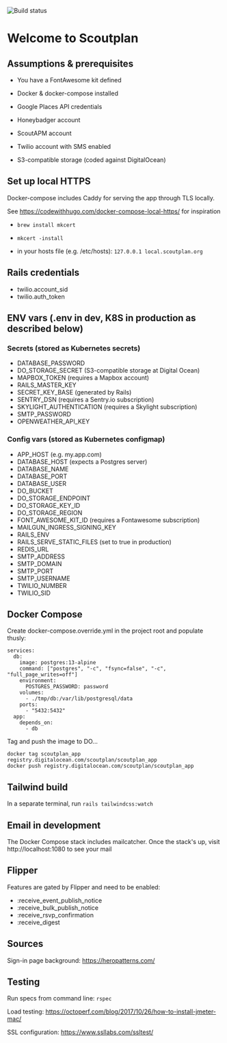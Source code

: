 ![Build status](https://github.com/scoutplan/scoutplan/actions/workflows/main.yml/badge.svg)

# Welcome to Scoutplan

## Assumptions & prerequisites

* You have a FontAwesome kit defined

* Docker & docker-compose installed

* Google Places API credentials

* Honeybadger account

* ScoutAPM account

* Twilio account with SMS enabled

* S3-compatible storage (coded against DigitalOcean)

## Set up local HTTPS

Docker-compose includes Caddy for serving the app through TLS locally.

See https://codewithhugo.com/docker-compose-local-https/ for inspiration

* `brew install mkcert`

* `mkcert -install`

* in your hosts file (e.g. /etc/hosts): `127.0.0.1 local.scoutplan.org`

## Rails credentials

* twilio.account_sid
* twilio.auth_token

## ENV vars (.env in dev, K8S in production as described below)

### Secrets (stored as Kubernetes secrets)

* DATABASE_PASSWORD
* DO_STORAGE_SECRET (S3-compatible storage at Digital Ocean)
* MAPBOX_TOKEN (requires a Mapbox account)
* RAILS_MASTER_KEY
* SECRET_KEY_BASE (generated by Rails)
* SENTRY_DSN (requires a Sentry.io subscription)
* SKYLIGHT_AUTHENTICATION (requires a Skylight subscription)
* SMTP_PASSWORD
* OPENWEATHER_API_KEY

### Config vars (stored as Kubernetes configmap)

* APP_HOST (e.g. my.app.com)
* DATABASE_HOST (expects a Postgres server)
* DATABASE_NAME
* DATABASE_PORT
* DATABASE_USER
* DO_BUCKET
* DO_STORAGE_ENDPOINT
* DO_STORAGE_KEY_ID
* DO_STORAGE_REGION
* FONT_AWESOME_KIT_ID (requires a Fontawesome subscription)
* MAILGUN_INGRESS_SIGNING_KEY
* RAILS_ENV
* RAILS_SERVE_STATIC_FILES (set to true in production)
* REDIS_URL
* SMTP_ADDRESS
* SMTP_DOMAIN
* SMTP_PORT
* SMTP_USERNAME
* TWILIO_NUMBER
* TWILIO_SID

## Docker Compose

Create docker-compose.override.yml in the project root and populate thusly:

```
services:
  db:
    image: postgres:13-alpine
    command: ["postgres", "-c", "fsync=false", "-c", "full_page_writes=off"]
    environment:
      POSTGRES_PASSWORD: password
    volumes:
      - ./tmp/db:/var/lib/postgresql/data
    ports:
      - "5432:5432"
  app:
    depends_on:
      - db
```

Tag and push the image to DO...

```
docker tag scoutplan_app registry.digitalocean.com/scoutplan/scoutplan_app
docker push registry.digitalocean.com/scoutplan/scoutplan_app
```

## Tailwind build

In a separate terminal, run `rails tailwindcss:watch`

## Email in development

The Docker Compose stack includes mailcatcher. Once the stack's up, visit http://localhost:1080 to see your mail

## Flipper

Features are gated by Flipper and need to be enabled:

* :receive_event_publish_notice
* :receive_bulk_publish_notice
* :receive_rsvp_confirmation
* :receive_digest

## Sources

Sign-in page background: https://heropatterns.com/

## Testing

Run specs from command line: ```rspec```

Load testing: https://octoperf.com/blog/2017/10/26/how-to-install-jmeter-mac/

SSL configuration: https://www.ssllabs.com/ssltest/
